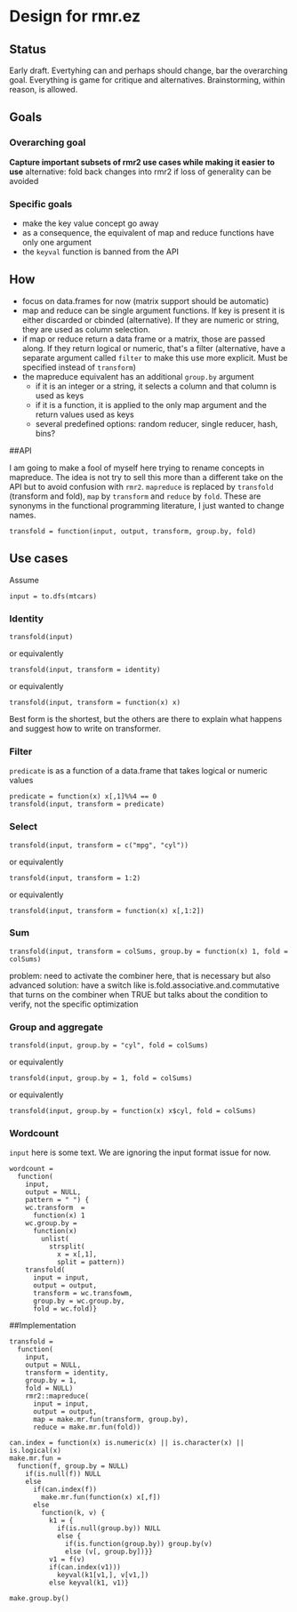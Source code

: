 # Design for rmr.ez

## Status

Early draft. Evertyhing can and perhaps should change, bar the overarching goal. Everything is game for critique and alternatives. Brainstorming, within reason, is allowed.

## Goals

### Overarching goal
**Capture important subsets of rmr2 use cases while making it easier to use**
alternative: fold back changes into rmr2 if loss of generality can be avoided

### Specific goals
* make the key value concept go away
* as a consequence, the equivalent of map and reduce functions have only one argument
* the `keyval` function is banned from the API 

## How
* focus on data.frames for now (matrix support should be automatic)
* map and reduce can be single argument functions. If key is present it is either discarded or cbinded (alternative). If they are numeric or string, they are used as column selection.
* if map or reduce return a data frame or a matrix, those are passed along. If they return logical or numeric, that's a filter (alternative, have a separate argument called `filter` to make this use more explicit. Must be specified instead of `transform`)
* the mapreduce equivalent has an additional `group.by` argument
   * if it is an integer or a string, it selects a column and that column is used as keys
   * if it is a function, it is applied to the only map argument and the return values used as keys
   * several predefined options: random reducer, single reducer, hash, bins?

##API

I am going to make a fool of myself here trying to rename concepts in mapreduce. The idea is not try to sell this more than a different take on the API but to avoid confusion with `rmr2`. `mapreduce` is replaced by `transfold` (transform and fold), `map` by `transform` and `reduce` by `fold`. These are synonyms in the functional programming literature, I just wanted to change names.

```
transfold = function(input, output, transform, group.by, fold)
```

## Use cases

Assume 

```
input = to.dfs(mtcars)
```

### Identity

```
transfold(input)
```
or equivalently

```
transfold(input, transform = identity)
```

or equivalently

```
transfold(input, transform = function(x) x)
```

Best form is the shortest, but the others are there to explain what happens and suggest how to write on transformer.

### Filter

`predicate` is as a function of a data.frame that takes logical or numeric values 
```
predicate = function(x) x[,1]%%4 == 0
transfold(input, transform = predicate)
```

### Select

```
transfold(input, transform = c("mpg", "cyl"))
```

or equivalently

```
transfold(input, transform = 1:2)
```

or equivalently

```
transfold(input, transform = function(x) x[,1:2])
```

### Sum

```
transfold(input, transform = colSums, group.by = function(x) 1, fold = colSums)
```

problem: need to activate the combiner here, that is necessary but also advanced
solution: have a switch like is.fold.associative.and.commutative that turns on the combiner when TRUE but talks about the condition to verify, not the specific optimization

### Group and aggregate

``` 
transfold(input, group.by = "cyl", fold = colSums)

```

or equivalently

```
transfold(input, group.by = 1, fold = colSums)
```

or equivalently

```
transfold(input, group.by = function(x) x$cyl, fold = colSums)
```

### Wordcount

`input` here is some text. We are ignoring the input format issue for now.

```
wordcount =
  function(
    input,
    output = NULL,
    pattern = " ") {
    wc.transform  = 
      function(x) 1
    wc.group.by = 
      function(x) 
        unlist(
          strsplit(
            x = x[,1], 
            split = pattern))
    transfold(
      input = input,
      output = output,
      transform = wc.transfowm,
      group.by = wc.group.by,
      fold = wc.fold)}
```

##Implementation

```
transfold = 
  function(
    input,
    output = NULL,
    transform = identity, 
    group.by = 1,
    fold = NULL)
    rmr2::mapreduce(
      input = input,
      output = output,
      map = make.mr.fun(transform, group.by),
      reduce = make.mr.fun(fold))
```

```
can.index = function(x) is.numeric(x) || is.character(x) || is.logical(x)
make.mr.fun = 
  function(f, group.by = NULL)
    if(is.null(f)) NULL 
    else
      if(can.index(f))
        make.mr.fun(function(x) x[,f])
      else  
        function(k, v) {
          k1 = {
            if(is.null(group.by)) NULL
            else {
              if(is.function(group.by)) group.by(v)
              else (v[, group.by])}}
          v1 = f(v)
          if(can.index(v1)))
            keyval(k1[v1,], v[v1,])
          else keyval(k1, v1)}
```      

```
make.group.by()
